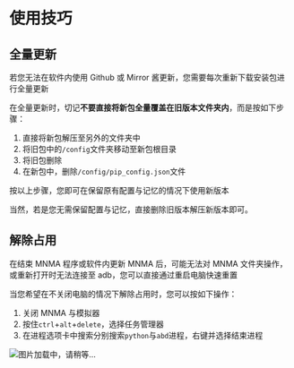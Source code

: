 # 使用技巧

## 全量更新

若您无法在软件内使用 Github 或 Mirror 酱更新，您需要每次重新下载安装包进行全量更新

在全量更新时，切记**不要直接将新包全量覆盖在旧版本文件夹内**，而是按如下步骤：

1. 直接将新包解压至另外的文件夹中
2. 将旧包中的`/config`文件夹移动至新包根目录
3. 将旧包删除
4. 在新包中，删除`/config/pip_config.json`文件

按以上步骤，您即可在保留原有配置与记忆的情况下使用新版本

当然，若是您无需保留配置与记忆，直接删除旧版本解压新版本即可。

## 解除占用

在结束 MNMA 程序或软件内更新 MNMA 后，可能无法对 MNMA 文件夹操作，或重新打开时无法连接至 adb，您可以直接通过重启电脑快速重置

当您希望在不关闭电脑的情况下解除占用时，您可以按如下操作：

1. 关闭 MNMA 与模拟器
2. 按住`ctrl`+`alt`+`delete`，选择任务管理器
3. 在进程选项卡中搜索分别搜索`python`与`abd`进程，右键并选择结束进程

![图片加载中，请稍等...](/users/tasker.png)
